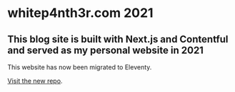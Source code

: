 # whitep4nth3r.com 2021

## This blog site is built with Next.js and Contentful and served as my personal website in 2021

This website has now been migrated to Eleventy.

[Visit the new repo](https://github.com/whitep4nth3r/mk2-p4ntherblog).
